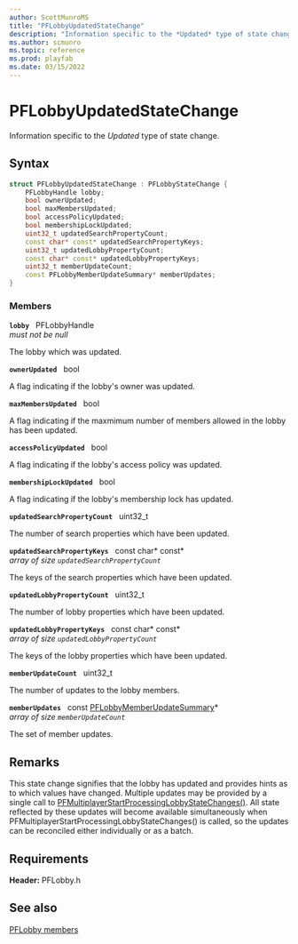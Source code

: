 ```yaml
---
author: ScottMunroMS
title: "PFLobbyUpdatedStateChange"
description: "Information specific to the *Updated* type of state change."
ms.author: scmunro
ms.topic: reference
ms.prod: playfab
ms.date: 03/15/2022
---
```


# PFLobbyUpdatedStateChange  

Information specific to the *Updated* type of state change.  

## Syntax  
  
```cpp
struct PFLobbyUpdatedStateChange : PFLobbyStateChange {  
    PFLobbyHandle lobby;  
    bool ownerUpdated;  
    bool maxMembersUpdated;  
    bool accessPolicyUpdated;  
    bool membershipLockUpdated;  
    uint32_t updatedSearchPropertyCount;  
    const char* const* updatedSearchPropertyKeys;  
    uint32_t updatedLobbyPropertyCount;  
    const char* const* updatedLobbyPropertyKeys;  
    uint32_t memberUpdateCount;  
    const PFLobbyMemberUpdateSummary* memberUpdates;  
}  
```
  
### Members  
  
**`lobby`** &nbsp; PFLobbyHandle  
*must not be null*  
  
The lobby which was updated.
  
**`ownerUpdated`** &nbsp; bool  
  
A flag indicating if the lobby's owner was updated.
  
**`maxMembersUpdated`** &nbsp; bool  
  
A flag indicating if the maxmimum number of members allowed in the lobby has been updated.
  
**`accessPolicyUpdated`** &nbsp; bool  
  
A flag indicating if the lobby's access policy was updated.
  
**`membershipLockUpdated`** &nbsp; bool  
  
A flag indicating if the lobby's membership lock has updated.
  
**`updatedSearchPropertyCount`** &nbsp; uint32_t  
  
The number of search properties which have been updated.
  
**`updatedSearchPropertyKeys`** &nbsp; const char* const*  
*array of size `updatedSearchPropertyCount`*  
  
The keys of the search properties which have been updated.
  
**`updatedLobbyPropertyCount`** &nbsp; uint32_t  
  
The number of lobby properties which have been updated.
  
**`updatedLobbyPropertyKeys`** &nbsp; const char* const*  
*array of size `updatedLobbyPropertyCount`*  
  
The keys of the lobby properties which have been updated.
  
**`memberUpdateCount`** &nbsp; uint32_t  
  
The number of updates to the lobby members.
  
**`memberUpdates`** &nbsp; const [PFLobbyMemberUpdateSummary](pflobbymemberupdatesummary.md)*  
*array of size `memberUpdateCount`*  
  
The set of member updates.
  
## Remarks  
  
This state change signifies that the lobby has updated and provides hints as to which values have changed. Multiple updates may be provided by a single call to [PFMultiplayerStartProcessingLobbyStateChanges()](../functions/pfmultiplayerstartprocessinglobbystatechanges.md). All state reflected by these updates will become available simultaneously when PFMultiplayerStartProcessingLobbyStateChanges() is called, so the updates can be reconciled either individually or as a batch.
  
## Requirements  
  
**Header:** PFLobby.h
  
## See also  
[PFLobby members](../pflobby_members.md)  

  
  
